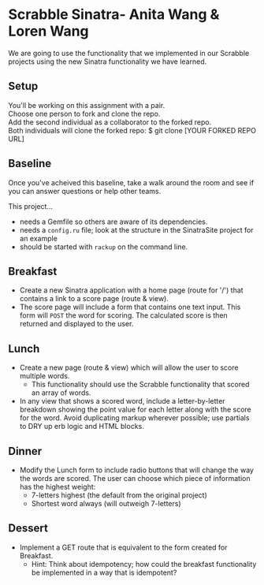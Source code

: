 # Scrabble Sinatra- Anita Wang & Loren Wang

We are going to use the functionality that we implemented in our Scrabble projects using the new Sinatra functionality we have learned.

## Setup

You'll be working on this assignment with a pair.  
Choose one person to fork and clone the repo.  
Add the second individual as a collaborator to the forked repo.  
Both individuals will clone the forked repo: $ git clone [YOUR FORKED REPO URL]  

## Baseline
Once you've acheived this baseline, take a walk around the room and see if you can answer questions or help other teams.

This project...

- needs a Gemfile so others are aware of its dependencies.
- needs a `config.ru` file; look at the structure in the SinatraSite project for an example
- should be started with `rackup` on the command line.

## Breakfast
- Create a new Sinatra application with a home page (route for '/') that contains a link to a score page (route & view).
- The score page will include a form that contains one text input. This form will `POST` the word for scoring. The calculated score is then returned and displayed to the user.

## Lunch
- Create a new page (route & view) which will allow the user to score multiple words.
  - This functionality should use the Scrabble functionality that scored an array of words.
- In any view that shows a scored word, include a letter-by-letter breakdown showing the point value for each letter along with the score for the word. Avoid duplicating markup wherever possible; use partials to DRY up erb logic and HTML blocks.

## Dinner
- Modify the Lunch form to include radio buttons that will change the way the words are scored. The user can choose which piece of information has the highest weight:
  - 7-letters highest (the default from the original project)
  - Shortest word always (will outweigh 7-letters)

## Dessert
- Implement a GET route that is equivalent to the form created for Breakfast.
  - Hint: Think about idempotency; how could the breakfast functionality be implemented in a way that is idempotent?
